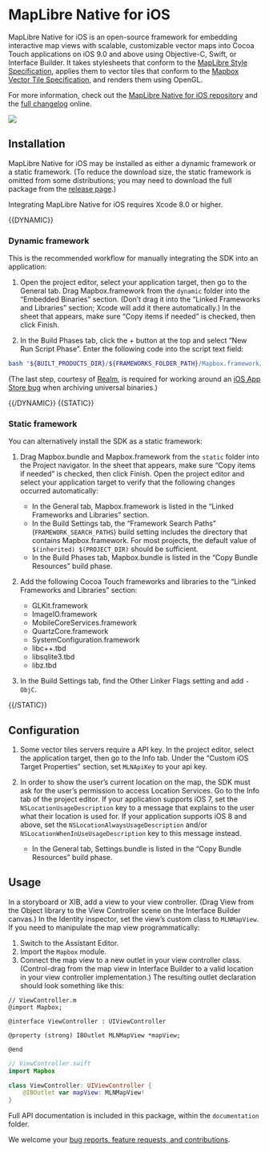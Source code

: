 # MapLibre Native for iOS

MapLibre Native for iOS is an open-source framework for embedding interactive map views with scalable, customizable vector maps into Cocoa Touch applications on iOS 9.0 and above using Objective-C, Swift, or Interface Builder. It takes stylesheets that conform to the [MapLibre Style Specification](https://maplibre.org/maplibre-gl-js-docs/style-spec/), applies them to vector tiles that conform to the [Mapbox Vector Tile Specification](https://docs.mapbox.com/data/tilesets/guides/vector-tiles-standards/), and renders them using OpenGL.

For more information, check out the [MapLibre Native for iOS repository](https://github.com/maplibre/maplibre-gl-native) and the [full changelog](https://github.com/maplibre/maplibre-gl-native/blob/main/platform/ios/platform/ios/CHANGELOG.md) online.

[![](https://raw.githubusercontent.com/mapbox/mapbox-gl-native-ios/master/platform/ios/docs/img/screenshot.png)]()

## Installation

MapLibre Native for iOS may be installed as either a dynamic framework or a static framework. (To reduce the download size, the static framework is omitted from some distributions; you may need to download the full package from the [release page](https://github.com/mapbox/mapbox-gl-native-ios/releases/).)

Integrating MapLibre Native for iOS requires Xcode 8.0 or higher.

{{DYNAMIC}}

### Dynamic framework

This is the recommended workflow for manually integrating the SDK into an application:

1. Open the project editor, select your application target, then go to the General tab. Drag Mapbox.framework from the `dynamic` folder into the “Embedded Binaries” section. (Don’t drag it into the “Linked Frameworks and Libraries” section; Xcode will add it there automatically.) In the sheet that appears, make sure “Copy items if needed” is checked, then click Finish.

1. In the Build Phases tab, click the + button at the top and select “New Run Script Phase”. Enter the following code into the script text field:

```bash
bash "${BUILT_PRODUCTS_DIR}/${FRAMEWORKS_FOLDER_PATH}/Mapbox.framework/strip-frameworks.sh"
```

(The last step, courtesy of [Realm](https://github.com/realm/realm-cocoa/), is required for working around an [iOS App Store bug](http://www.openradar.me/radar?id=6409498411401216) when archiving universal binaries.)

{{/DYNAMIC}}
{{STATIC}}

### Static framework

You can alternatively install the SDK as a static framework:

1. Drag Mapbox.bundle and Mapbox.framework from the `static` folder into the Project navigator. In the sheet that appears, make sure “Copy items if needed” is checked, then click Finish. Open the project editor and select your application target to verify that the following changes occurred automatically:

   - In the General tab, Mapbox.framework is listed in the “Linked Frameworks and Libraries” section.
   - In the Build Settings tab, the “Framework Search Paths” (`FRAMEWORK_SEARCH_PATHS`) build setting includes the directory that contains Mapbox.framework. For most projects, the default value of `$(inherited) $(PROJECT_DIR)` should be sufficient.
   - In the Build Phases tab, Mapbox.bundle is listed in the “Copy Bundle Resources” build phase.

1. Add the following Cocoa Touch frameworks and libraries to the “Linked Frameworks and Libraries” section:

   - GLKit.framework
   - ImageIO.framework
   - MobileCoreServices.framework
   - QuartzCore.framework
   - SystemConfiguration.framework
   - libc++.tbd
   - libsqlite3.tbd
   - libz.tbd

1. In the Build Settings tab, find the Other Linker Flags setting and add `-ObjC`.

{{/STATIC}}

## Configuration

1. Some vector tiles servers require a API key. In the project editor, select the application target, then go to the Info tab. Under the “Custom iOS Target Properties” section, set `MLNApiKey` to your api key.

1. In order to show the user’s current location on the map, the SDK must ask for the user’s permission to access Location Services. Go to the Info tab of the project editor. If your application supports iOS 7, set the `NSLocationUsageDescription` key to a message that explains to the user what their location is used for. If your application supports iOS 8 and above, set the `NSLocationAlwaysUsageDescription` and/or `NSLocationWhenInUseUsageDescription` key to this message instead.

   - In the General tab, Settings.bundle is listed in the “Copy Bundle Resources” build phase.

## Usage

In a storyboard or XIB, add a view to your view controller. (Drag View from the Object library to the View Controller scene on the Interface Builder canvas.) In the Identity inspector, set the view’s custom class to `MLNMapView`. If you need to manipulate the map view programmatically:

1. Switch to the Assistant Editor.
1. Import the `Mapbox` module.
1. Connect the map view to a new outlet in your view controller class. (Control-drag from the map view in Interface Builder to a valid location in your view controller implementation.) The resulting outlet declaration should look something like this:

```objc
// ViewController.m
@import Mapbox;

@interface ViewController : UIViewController

@property (strong) IBOutlet MLNMapView *mapView;

@end
```

```swift
// ViewController.swift
import Mapbox

class ViewController: UIViewController {
    @IBOutlet var mapView: MLNMapView!
}
```

Full API documentation is included in this package, within the `documentation` folder. 

We welcome your [bug reports, feature requests, and contributions](https://github.com/maplibre/maplibre-gl-native/issues).
